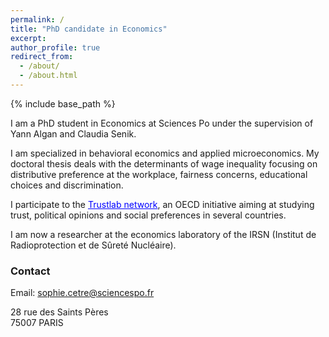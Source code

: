 ```yaml
---
permalink: /
title: "PhD candidate in Economics" 
excerpt: 
author_profile: true
redirect_from: 
  - /about/
  - /about.html
---
```


{% include base_path %}

I am a PhD student in Economics at Sciences Po under the supervision of Yann Algan and Claudia Senik. 

I am specialized in behavioral economics and applied microeconomics. My doctoral thesis deals with the determinants of wage inequality focusing on distributive preference at the workplace, fairness concerns, educational choices and discrimination. 

I participate to the <a href='https://www.oecd.org/sdd/trustlab.htm' style="color:blue">Trustlab network</a>, an OECD initiative aiming at studying trust, political opinions and social preferences in several countries.

I am now a researcher at the economics laboratory of the IRSN (Institut de Radioprotection et de Sûreté Nucléaire).

### Contact
Email: sophie.cetre@sciencespo.fr

28 rue des Saints Pères   
75007 PARIS

